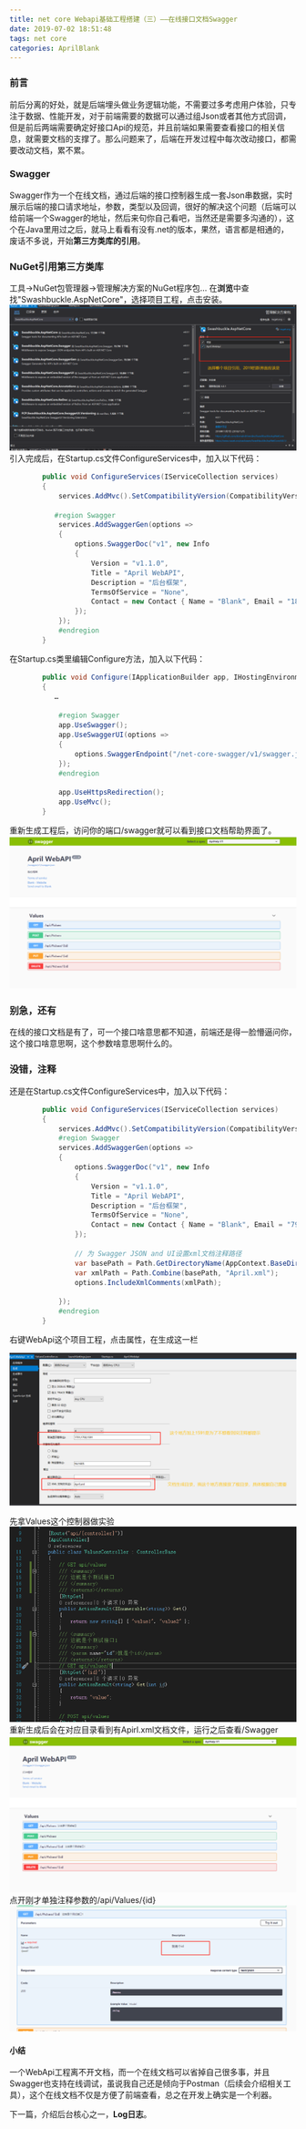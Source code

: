 ```yaml
---
title: net core Webapi基础工程搭建（三）——在线接口文档Swagger
date: 2019-07-02 18:51:48
tags: net core
categories: AprilBlank
---
```


### 前言
前后分离的好处，就是后端埋头做业务逻辑功能，不需要过多考虑用户体验，只专注于数据、性能开发，对于前端需要的数据可以通过组Json或者其他方式回调，但是前后两端需要确定好接口Api的规范，并且前端如果需要查看接口的相关信息，就需要文档的支撑了。那么问题来了，后端在开发过程中每次改动接口，都需要改动文档，累不累。
### Swagger
Swagger作为一个在线文档，通过后端的接口控制器生成一套Json串数据，实时展示后端的接口请求地址，参数，类型以及回调，很好的解决这个问题（后端可以给前端一个Swagger的地址，然后来句你自己看吧，当然还是需要多沟通的），这个在Java里用过之后，就马上看看有没有.net的版本，果然，语言都是相通的，废话不多说，开始**第三方类库的引用**。
### NuGet引用第三方类库
工具->NuGet包管理器->管理解决方案的NuGet程序包...
在**浏览**中查找"Swashbuckle.AspNetCore"，选择项目工程，点击安装。
![第三方引入](net-core-swagger/1.png)
引入完成后，在Startup.cs文件ConfigureServices中，加入以下代码：
```csharp
        public void ConfigureServices(IServiceCollection services)
        {
            services.AddMvc().SetCompatibilityVersion(CompatibilityVersion.Version_2_2);
            
           #region Swagger
            services.AddSwaggerGen(options =>
            {
                options.SwaggerDoc("v1", new Info
                {
                    Version = "v1.1.0",
                    Title = "April WebAPI",
                    Description = "后台框架",
                    TermsOfService = "None",
                    Contact = new Contact { Name = "Blank", Email = "1829027193@qq.com", Url = "http://www.aprilblank.com" }
                });
            });
            #endregion 
        }
```
在Startup.cs类里编辑Configure方法，加入以下代码：
```csharp
        public void Configure(IApplicationBuilder app, IHostingEnvironment env)
        {
           …
           
            #region Swagger
            app.UseSwagger();
            app.UseSwaggerUI(options =>
            {
                options.SwaggerEndpoint("/net-core-swagger/v1/swagger.json", "ApiHelp V1");
            });
            #endregion

            app.UseHttpsRedirection();
            app.UseMvc();
        }
```

重新生成工程后，访问你的端口/swagger就可以看到接口文档帮助界面了。
![Swagger](net-core-swagger/2.png)
### 别急，还有
在线的接口文档是有了，可一个接口啥意思都不知道，前端还是得一脸懵逼问你，这个接口啥意思啊，这个参数啥意思啊什么的。

### 没错，注释
还是在Startup.cs文件ConfigureServices中，加入以下代码：
```csharp
        public void ConfigureServices(IServiceCollection services)
        {
            services.AddMvc().SetCompatibilityVersion(CompatibilityVersion.Version_2_2);
            #region Swagger
            services.AddSwaggerGen(options =>
            {
                options.SwaggerDoc("v1", new Info
                {
                    Version = "v1.1.0",
                    Title = "April WebAPI",
                    Description = "后台框架",
                    TermsOfService = "None",
                    Contact = new Contact { Name = "Blank", Email = "790048789@qq.com", Url = "http://www.aprilblank.com" }
                });
                
                // 为 Swagger JSON and UI设置xml文档注释路径
                var basePath = Path.GetDirectoryName(AppContext.BaseDirectory);//获取应用程序所在目录（绝对，不受工作目录影响，建议采用此方法获取路径）
                var xmlPath = Path.Combine(basePath, "April.xml");
                options.IncludeXmlComments(xmlPath);
                
            });
            #endregion
        }
```

右键WebApi这个项目工程，点击属性，在生成这一栏

![生成XML文档](net-core-swagger/3.png)

先拿Values这个控制器做实验
![Values](net-core-swagger/4.png)
重新生成后会在对应目录看到有Apirl.xml文档文件，运行之后查看/Swagger
![Swagger](net-core-swagger/5.png)
点开刚才单独注释参数的/api/Values/{id}
![Swagger](net-core-swagger/6.png)
#### 小结
一个WebApi工程离不开文档，而一个在线文档可以省掉自己很多事，并且Swagger也支持在线调试，虽说我自己还是倾向于Postman（后续会介绍相关工具），这个在线文档不仅是方便了前端查看，总之在开发上确实是一个利器。

下一篇，介绍后台核心之一，**Log日志**。